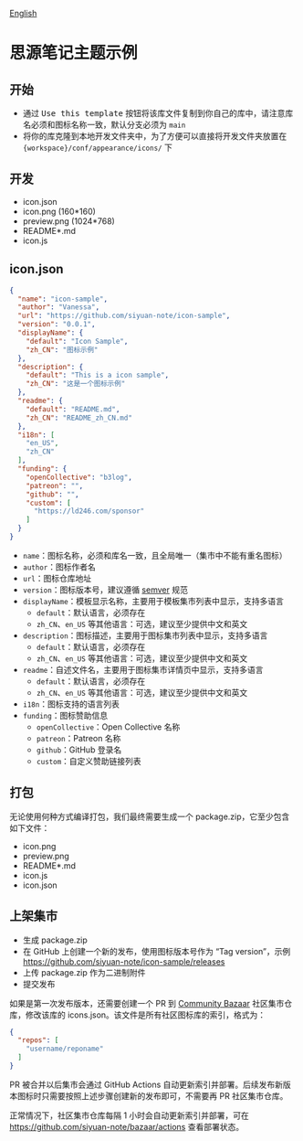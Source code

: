 [English](https://github.com/siyuan-note/icon-sample/blob/main/README.md)

# 思源笔记主题示例

## 开始

* 通过 <kbd>Use this template</kbd> 按钮将该库文件复制到你自己的库中，请注意库名必须和图标名称一致，默认分支必须为 `main`
* 将你的库克隆到本地开发文件夹中，为了方便可以直接将开发文件夹放置在 `{workspace}/conf/appearance/icons/` 下

## 开发

* icon.json
* icon.png (160*160)
* preview.png (1024*768)
* README*.md
* icon.js

## icon.json

```json
{
  "name": "icon-sample",
  "author": "Vanessa",
  "url": "https://github.com/siyuan-note/icon-sample",
  "version": "0.0.1",
  "displayName": {
    "default": "Icon Sample",
    "zh_CN": "图标示例"
  },
  "description": {
    "default": "This is a icon sample",
    "zh_CN": "这是一个图标示例"
  },
  "readme": {
    "default": "README.md",
    "zh_CN": "README_zh_CN.md"
  },
  "i18n": [
    "en_US",
    "zh_CN"
  ],
  "funding": {
    "openCollective": "b3log",
    "patreon": "",
    "github": "",
    "custom": [
      "https://ld246.com/sponsor"
    ]
  }
}
```

* `name`：图标名称，必须和库名一致，且全局唯一（集市中不能有重名图标）
* `author`：图标作者名
* `url`：图标仓库地址
* `version`：图标版本号，建议遵循 [semver](https://semver.org/lang/zh-CN/) 规范
* `displayName`：模板显示名称，主要用于模板集市列表中显示，支持多语言
    * `default`：默认语言，必须存在
    * `zh_CN`、`en_US` 等其他语言：可选，建议至少提供中文和英文
* `description`：图标描述，主要用于图标集市列表中显示，支持多语言
    * `default`：默认语言，必须存在
    * `zh_CN`、`en_US` 等其他语言：可选，建议至少提供中文和英文
* `readme`：自述文件名，主要用于图标集市详情页中显示，支持多语言
    * `default`：默认语言，必须存在
    * `zh_CN`、`en_US` 等其他语言：可选，建议至少提供中文和英文
* `i18n`：图标支持的语言列表
* `funding`：图标赞助信息
    * `openCollective`：Open Collective 名称
    * `patreon`：Patreon 名称
    * `github`：GitHub 登录名
    * `custom`：自定义赞助链接列表

## 打包

无论使用何种方式编译打包，我们最终需要生成一个 package.zip，它至少包含如下文件：

* icon.png
* preview.png
* README*.md
* icon.js
* icon.json

## 上架集市

* 生成 package.zip
* 在 GitHub 上创建一个新的发布，使用图标版本号作为 “Tag
  version”，示例 https://github.com/siyuan-note/icon-sample/releases
* 上传 package.zip 作为二进制附件
* 提交发布

如果是第一次发布版本，还需要创建一个 PR 到 [Community Bazaar](https://github.com/siyuan-note/bazaar) 社区集市仓库，修改该库的
icons.json。该文件是所有社区图标库的索引，格式为：

```json
{
  "repos": [
    "username/reponame"
  ]
}
```

PR 被合并以后集市会通过 GitHub Actions 自动更新索引并部署。后续发布新版本图标时只需要按照上述步骤创建新的发布即可，不需要再
PR 社区集市仓库。

正常情况下，社区集市仓库每隔 1 小时会自动更新索引并部署，可在 https://github.com/siyuan-note/bazaar/actions 查看部署状态。
